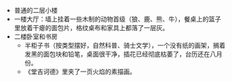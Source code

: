 - 普通的二层小楼
- 一楼大厅：墙上挂着一些木制的动物首级（狼、鹿、熊、牛），餐桌上的篮子里放着干瘪的面包片，格纹桌布和家具上都落了一层灰。
- 二楼卧室和书房
	- 半柜子书（按类型摆好，自然科普、骑士文学），一个没有纸的画架，搁着发黑的面包块和铅笔，桌面很干净，插花已经彻底枯萎了，台历还在八月份。
	- 《堂吉诃德》里夹了一页火焰的素描画。